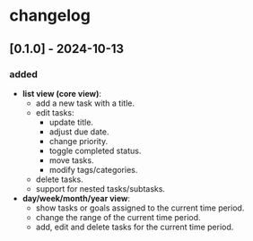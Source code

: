 # changelog

## [0.1.0] - 2024-10-13
### added
- **list view (core view)**:
    - add a new task with a title.
    - edit tasks:
      - update title.
      - adjust due date.
      - change priority.
      - toggle completed status.
      - move tasks.
      - modify tags/categories.
    - delete tasks.
    - support for nested tasks/subtasks. 
- **day/week/month/year view**:
    - show tasks or goals assigned to the current time period.
    - change the range of the current time period.
    - add, edit and delete tasks for the current time period.
